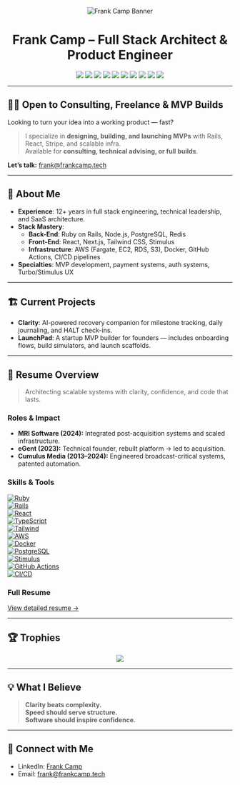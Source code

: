 <p align="center">
  <img src="https://raw.githubusercontent.com/roaring-lion-33/roaring-lion-33/main/0204.png" alt="Frank Camp Banner" />
</p>

<h1 align="center">Frank Camp – Full Stack Architect & Product Engineer</h1>

<p align="center">
  <img src="https://img.shields.io/badge/Ruby_on_Rails-7.1.2-cc0000?style=for-the-badge&logo=rubyonrails&logoColor=white" />
  <img src="https://img.shields.io/badge/React-18.2.0-61DAFB?style=for-the-badge&logo=react&logoColor=black" />
  <img src="https://img.shields.io/badge/AWS-Fargate-orange?style=for-the-badge&logo=amazonaws&logoColor=white" />
  <img src="https://img.shields.io/badge/Docker-2496ED?style=for-the-badge&logo=docker&logoColor=white" />
  <img src="https://img.shields.io/badge/TailwindCSS-3.x-06B6D4?style=for-the-badge&logo=tailwindcss" />
  <img src="https://img.shields.io/badge/StimulusJS-hotwire-fcaf3e?style=for-the-badge&logo=hotwired" />
  <img src="https://img.shields.io/badge/Rails%20Dev-since%202012-cc0000?style=for-the-badge&logo=rubyonrails&logoColor=white" />
  <img src="https://img.shields.io/badge/Freelance%20%7C%20MVPs-Available-22c55e?style=for-the-badge&logo=freelancer" />
  <img src="https://img.shields.io/badge/Location-Denver%2C%20CO-0ea5e9?style=for-the-badge&logo=mapbox" />
  <a href="mailto:frank@frankcamp.tech">
    <img src="https://img.shields.io/badge/Email-frank@frankcamp.tech-black?style=for-the-badge&logo=gmail" />
  </a>
</p>

---

## 🧑‍💻 Open to Consulting, Freelance & MVP Builds

Looking to turn your idea into a working product — fast?

> I specialize in **designing, building, and launching MVPs** with Rails, React, Stripe, and scalable infra.  
> Available for **consulting, technical advising, or full builds**.

**Let’s talk:** [frank@frankcamp.tech](mailto:frank@frankcamp.tech)

---

## 🧠 About Me

- **Experience**: 12+ years in full stack engineering, technical leadership, and SaaS architecture.
- **Stack Mastery**:
  - **Back-End**: Ruby on Rails, Node.js, PostgreSQL, Redis
  - **Front-End**: React, Next.js, Tailwind CSS, Stimulus
  - **Infrastructure**: AWS (Fargate, EC2, RDS, S3), Docker, GitHub Actions, CI/CD pipelines
- **Specialties**: MVP development, payment systems, auth systems, Turbo/Stimulus UX

---

## 🏗️ Current Projects

- **Clarity**: AI-powered recovery companion for milestone tracking, daily journaling, and HALT check-ins.
- **LaunchPad**: A startup MVP builder for founders — includes onboarding flows, build simulators, and launch scaffolds.

---

## 🧾 Resume Overview

> Architecting scalable systems with clarity, confidence, and code that lasts.

### Roles & Impact

- **MRI Software (2024):** Integrated post-acquisition systems and scaled infrastructure.
- **eGent (2023):** Technical founder, rebuilt platform → led to acquisition.
- **Cumulus Media (2013–2024):** Engineered broadcast-critical systems, patented automation.

### Skills & Tools

[![Ruby](https://img.shields.io/badge/-Ruby-cc342d?logo=ruby)]()  
[![Rails](https://img.shields.io/badge/-Rails-cc0000?logo=rubyonrails&logoColor=white)]()  
[![React](https://img.shields.io/badge/-React-61dafb?logo=react&logoColor=black)]()  
[![TypeScript](https://img.shields.io/badge/-TypeScript-3178c6?logo=typescript)]()  
[![Tailwind](https://img.shields.io/badge/-TailwindCSS-06B6D4?logo=tailwindcss)]()  
[![AWS](https://img.shields.io/badge/-AWS-232F3E?logo=amazonaws)]()  
[![Docker](https://img.shields.io/badge/-Docker-2496ED?logo=docker)]()  
[![PostgreSQL](https://img.shields.io/badge/-PostgreSQL-336791?logo=postgresql)]()  
[![Stimulus](https://img.shields.io/badge/-Stimulus-fcaf3e?logo=hotwired)]()  
[![GitHub Actions](https://img.shields.io/badge/-GitHub_Actions-2088FF?logo=githubactions)]()  
[![CI/CD](https://img.shields.io/badge/-CI/CD-orange)]()

### Full Resume

[View detailed resume →](https://github.com/roaring-lion-33/RESUME.md)

---

## 🏆 Trophies

<p align="center">
  <img src="https://github-profile-trophy.vercel.app/?username=roaring-lion-33&theme=darkhub&no-bg=true&margin-w=10&margin-h=10" />
</p>

---

## 💡 What I Believe

> **Clarity beats complexity.**  
> **Speed should serve structure.**  
> **Software should inspire confidence.**

---

## 🔗 Connect with Me

- LinkedIn: [Frank Camp](https://www.linkedin.com/in/franklincamp/)
- Email: [frank@frankcamp.tech](mailto:frank@frankcamp.tech)